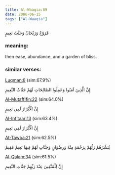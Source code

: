 ```yaml
---
title: Al-Waaqia:89
date: 2006-06-15
tags: ["Al-Waaqia"]
---
```

فَرَوْحٌ وَرَيْحَانٌ وَجَنَّتُ نَعِيمٍ
### meaning: 
then ease, abundance, and a garden of bliss.
### similar verses: 

[Luqman:8](/31/8) (sim:67.9%)

إِنَّ الَّذِينَ آمَنُوا وَعَمِلُوا الصَّالِحَاتِ لَهُمْ جَنَّاتُ النَّعِيمِ

[Al-Mutaffifin:22](/83/22) (sim:64.0%)

إِنَّ الْأَبْرَارَ لَفِي نَعِيمٍ

[Al-Infitaar:13](/82/13) (sim:63.4%)

إِنَّ الْأَبْرَارَ لَفِي نَعِيمٍ

[At-Tawba:21](/9/21) (sim:62.5%)

يُبَشِّرُهُمْ رَبُّهُمْ بِرَحْمَةٍ مِنْهُ وَرِضْوَانٍ وَجَنَّاتٍ لَهُمْ فِيهَا نَعِيمٌ مُقِيمٌ

[Al-Qalam:34](/68/34) (sim:61.5%)

إِنَّ لِلْمُتَّقِينَ عِنْدَ رَبِّهِمْ جَنَّاتِ النَّعِيمِ
